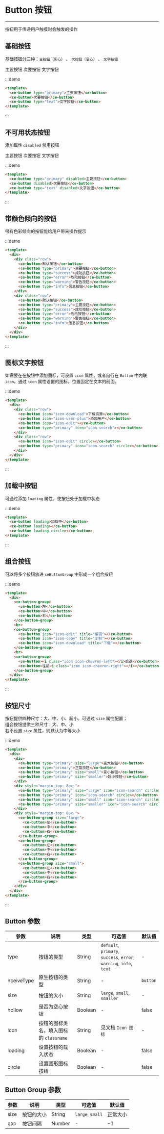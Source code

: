# Button 按钮

----

按钮用于传递用户触摸时会触发的操作

## 基础按钮

基础按钮分三种：`主按钮（实心）` 、 `次按钮（空心）` 、 `文字按钮`

<div class="button-demo">
  <ce-button-zh type="primary" size="medium">主要按钮</ce-button-zh>
  <ce-button-zh size="small">次要按钮</ce-button-zh>
  <ce-button-zh type="text" size="mini">文字按钮</ce-button-zh>
</div>

:::demo
```html
<template>
  <ce-button type="primary">主要按钮</ce-button>
  <ce-button>次要按钮</ce-button>
  <ce-button type="text">文字按钮</ce-button>
</template>
```
:::

## 不可用状态按钮

添加属性 `disabled` 禁用按钮

<div class="button-demo">
  <ce-button-zh type="primary" disabled>主要按钮</ce-button-zh>
  <ce-button-zh disabled>次要按钮</ce-button-zh>
  <ce-button-zh type="text" disabled>文字按钮</ce-button-zh>
</div>

:::demo
```html
<template>
  <ce-button type="primary" disabled>主要按钮</ce-button>
  <ce-button disabled>次要按钮</ce-button>
  <ce-button type="text" disabled>文字按钮</ce-button>
</template>
```
:::

## 带颜色倾向的按钮

带有色彩倾向的按钮能给用户带来操作提示

:::demo
```html
<template>
  <div>
    <div class="row">
      <ce-button>默认按钮</ce-button>
      <ce-button type="primary">主要按钮</ce-button>
      <ce-button type="success">成功按钮</ce-button>
      <ce-button type="error">危险按钮</ce-button>
      <ce-button type="warning">警告按钮</ce-button>
      <ce-button type="info">信息按钮</ce-button>
    </div>
    <div class="row">
      <ce-button>默认按钮</ce-button>
      <ce-button type="primary">主要按钮</ce-button>
      <ce-button type="success">成功按钮</ce-button>
      <ce-button type="error">危险按钮</ce-button>
      <ce-button type="warning">警告按钮</ce-button>
      <ce-button type="info">信息按钮</ce-button>
    </div>
  </div>
</template>
```
:::

## 图标文字按钮

如需要在在按钮中添加图标，可设置 `icon` 属性，或者自行在 `Button` 中内联 `icon`。通过 `icon` 属性设置的图标，位置固定在文本的前面。

:::demo
```html
<template>
  <div>
    <div class="row">
      <ce-button icon="icon-download">下载资源</ce-button>
      <ce-button icon="icon-user-plus">添加用户</ce-button>
      <ce-button icon="icon-edit"></ce-button>
      <ce-button type="primary" icon="icon-search"></ce-button>
    </div>
    <div class="row">
      <ce-button icon="icon-edit" circle></ce-button>
      <ce-button type="primary" icon="icon-search" circle></ce-button>
    </div>
  </div>
</template>
```
:::

## 加载中按钮

可通过添加 `loading` 属性，使按钮处于加载中状态

:::demo
```html
<template>
  <ce-button loading>加载中</ce-button>
  <ce-button loading></ce-button>
  <ce-button loading circle></ce-button>
</template>
```
:::

## 组合按钮

可以将多个按钮放进 `ceButtonGroup` 中形成一个组合按钮

:::demo
```html
<template>
  <div>
    <ce-button-group>
      <ce-button>左</ce-button>
      <ce-button>中</ce-button>
      <ce-button>右</ce-button>
    </ce-button-group>
    <br>
    <ce-button-group>
      <ce-button icon="icon-edit" title="编辑"></ce-button>
      <ce-button icon="icon-copy" title="复制"></ce-button>
      <ce-button icon="icon-download" title="下载"></ce-button>
    </ce-button-group>
    <br>
    <ce-button-group>
      <ce-button><i class="icon icon-chevron-left"></i>后退</ce-button>
      <ce-button>往前<i class="icon icon-chevron-right"></i></ce-button>
    </ce-button-group>
  </div>
</template>
```
:::

## 按钮尺寸

按钮提供四种尺寸：大、中、小、超小，可通过 `size` 属性配置；<br>
组合按钮提供三种尺寸：大、中、小<br>
若不设置 `size` 属性，则默认为中等大小

:::demo
```html
<template>
  <div>
    <div>
      <ce-button type="primary" size="large">变大按钮</ce-button>
      <ce-button type="primary">正常按钮</ce-button>
      <ce-button type="primary" size="small">变小按钮</ce-button>
      <ce-button type="primary" size="smaller">超小按钮</ce-button>
    </div>
    <div style="margin-top: 8px;">
      <ce-button type="primary" size="large" icon="icon-search" circle></ce-button>
      <ce-button type="primary" icon="icon-search" circle></ce-button>
      <ce-button type="primary" size="small" icon="icon-search" circle></ce-button>
      <ce-button type="primary" size="smaller" icon="icon-search" circle></ce-button>
    </div>
    <div style="margin-top: 8px;">
      <ce-button-group size="large">
        <ce-button>左</ce-button>
        <ce-button>中</ce-button>
        <ce-button>右</ce-button>
      </ce-button-group>
      <ce-button-group>
        <ce-button>左</ce-button>
        <ce-button>中</ce-button>
        <ce-button>右</ce-button>
      </ce-button-group>
      <ce-button-group size="small">
        <ce-button>左</ce-button>
        <ce-button>中</ce-button>
        <ce-button>右</ce-button>
      </ce-button-group>
    </div>
  </div>
</template>
```
:::

## Button 参数

| 参数      | 说明          | 类型      | 可选值                           | 默认值  |
|---------- |-------------- |---------- |--------------------------------  |-------- |
| type | 按钮的类型 | String | `default`, `primary`, `success`, `error`, `warning`, `info`, `text` | - |
| nceiveType | 原生按钮的类型 | String | - | `button` |
| size | 按钮的大小 | String | `large`, `small`, `smaller` | - |
| hollow | 是否为空心按钮 | Boolean | - | false |
| icon | 按钮的图标类名，填入图标的 `classname` | String | 见文档 `Icon 图标` | - |
| loading | 设置按钮的载入状态 | Boolean | - | false |
| circle | 设置圆形图标按钮 | Boolean | - | false |

## Button Group 参数

| 参数      | 说明          | 类型      | 可选值                           | 默认值  |
|---------- |-------------- |---------- |--------------------------------  |-------- |
| size | 按钮的大小 | String | `large`, `small` | 正常大小 |
| gap | 按钮间隔 | Number | - | -1 |

<style lang="stylus" scoped>
  .row 
    .ce-btn + .ce-btn 
      margin-left: 8px;

    & + .row 
      margin-top: 8px;
    
    .ce-btn-group .ce-btn 
      margin-left: 0;
  
  .ce-btn-group 
    margin-left: 8px;
    margin-top: 16px;
</style>
